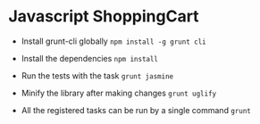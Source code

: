 # Javascript ShoppingCart

* Install grunt-cli globally
`npm install -g grunt cli`

* Install the dependencies
`npm install`

* Run the tests with the task
`grunt jasmine`

* Minify the library after making changes
`grunt uglify`

* All the registered tasks can be run by a single command
`grunt`